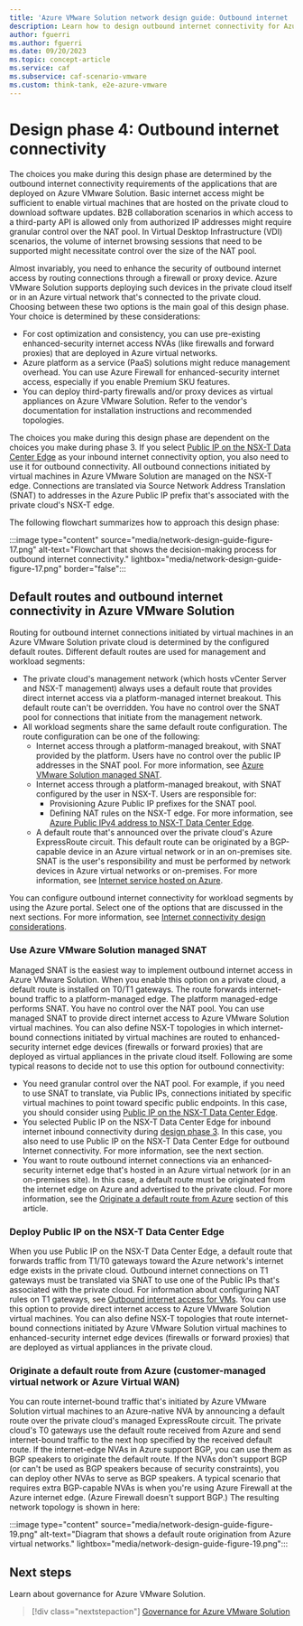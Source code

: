 ```yaml
---
title: 'Azure VMware Solution network design guide: Outbound internet  connectivity'
description: Learn how to design outbound internet connectivity for Azure VMware Solution. This article is part of the Azure VMware Solution network design guide.
author: fguerri
ms.author: fguerri
ms.date: 09/20/2023
ms.topic: concept-article
ms.service: caf
ms.subservice: caf-scenario-vmware
ms.custom: think-tank, e2e-azure-vmware
---
```


# Design phase 4: Outbound internet connectivity

The choices you make during this design phase are determined by the outbound internet connectivity requirements of the applications that are deployed on Azure VMware Solution. Basic internet access might be sufficient to enable virtual machines that are hosted on the private cloud to download software updates. B2B collaboration scenarios in which access to a third-party API is allowed only from authorized IP addresses might require granular control over the NAT pool. In Virtual Desktop Infrastructure (VDI) scenarios, the volume of internet browsing sessions that need to be supported might necessitate control over the size of the NAT pool.

Almost invariably, you need to enhance the security of outbound internet access by routing connections through a firewall or proxy device. Azure VMware Solution supports deploying such devices in the private cloud itself or in an Azure virtual network that's connected to the private cloud. Choosing between these two options is the main goal of this design phase. Your choice is determined by these considerations:

- For cost optimization and consistency, you can use pre-existing enhanced-security internet access NVAs (like firewalls and forward proxies) that are deployed in Azure virtual networks.
- Azure platform as a service (PaaS) solutions might reduce management overhead. You can use Azure Firewall for enhanced-security internet access, especially if you enable Premium SKU features. 
- You can deploy third-party firewalls and/or proxy devices as virtual appliances on Azure VMware Solution. Refer to the vendor's documentation for installation instructions and recommended topologies.

The choices you make during this design phase are dependent on the choices you make during phase 3. If you select [Public IP on the NSX-T Data Center Edge](network-design-guide-internet-inbound-connectivity.md#nvas-hosted-in-azure-vmware-solution-public-ip-on-the-nsx-t-data-center-edge) as your inbound internet connectivity option, you also need to use it for outbound connectivity. All outbound connections initiated by virtual machines in Azure VMware Solution are managed on the NSX-T edge. Connections are translated via Source Network Address Translation (SNAT) to addresses in the Azure Public IP prefix that's associated with the private cloud's NSX-T edge. 

The following flowchart summarizes how to approach this design phase:

:::image type="content" source="media/network-design-guide-figure-17.png" alt-text="Flowchart that shows the decision-making process for outbound internet connectivity." lightbox="media/network-design-guide-figure-17.png" border="false":::
 
## Default routes and outbound internet connectivity in Azure VMware Solution

Routing for outbound internet connections initiated by virtual machines in an Azure VMware Solution private cloud is determined by the configured default routes. Different default routes are used for management and workload segments:

- The private cloud's management network (which hosts vCenter Server and NSX-T management) always uses a default route that provides direct internet access via a platform-managed internet breakout. This default route can't be overridden. You have no control over the SNAT pool for connections that initiate from the management network.
- All workload segments share the same default route configuration. The route configuration can be one of the following:
    - Internet access through a platform-managed breakout, with SNAT provided by the platform. Users have no control over the public IP addresses in the SNAT pool. For more information, see [Azure VMware Solution managed SNAT](/azure/azure-vmware/concepts-design-public-internet-access#azure-vmware-solution-managed-snat).
    - Internet access through a platform-managed breakout, with SNAT configured by the user in NSX-T. Users are responsible for: 
       - Provisioning Azure Public IP prefixes for the SNAT pool. 
       - Defining NAT rules on the NSX-T edge. For more information, see [Azure Public IPv4 address to NSX-T Data Center Edge](/azure/azure-vmware/concepts-design-public-internet-access#azure-public-ipv4-address-to-nsx-t-data-center-edge).
    - A default route that's announced over the private cloud's Azure ExpressRoute circuit. This default route can be originated by a BGP-capable device in an Azure virtual network or in an on-premises site. SNAT is the user's responsibility and must be performed by network devices in Azure virtual networks or on-premises. For more information, see [Internet service hosted on Azure](/azure/azure-vmware/concepts-design-public-internet-access#internet-service-hosted-in-azure).

You can configure outbound internet connectivity for workload segments by using the Azure portal. Select one of the options that are discussed in the next sections. For more information, see [Internet connectivity design considerations](/azure/azure-vmware/concepts-design-public-internet-access).

### Use Azure VMware Solution managed SNAT

Managed SNAT is the easiest way to implement outbound internet access in Azure VMware Solution. When you enable this option on a private cloud, a default route is installed on T0/T1 gateways. The route forwards internet-bound traffic to a platform-managed edge. The platform managed-edge performs SNAT. You have no control over the NAT pool. You can use managed SNAT to provide direct internet access to Azure VMware Solution virtual machines. You can also define NSX-T topologies in which internet-bound connections initiated by virtual machines are routed to enhanced-security internet edge devices (firewalls or forward proxies) that are deployed as virtual appliances in the private cloud itself. Following are some typical reasons to decide not to use this option for outbound connectivity:

- You need granular control over the NAT pool. For example, if you need to use SNAT to translate, via Public IPs, connections initiated by specific virtual machines to point toward specific public endpoints. In this case, you should consider using [Public IP on the NSX-T Data Center Edge](network-design-guide-internet-outbound-connectivity.md#deploy-public-ip-on-the-nsx-t-data-center-edge).
- You selected Public IP on the NSX-T Data Center Edge for inbound internet inbound connectivity during [design phase 3](network-design-guide-internet-inbound-connectivity.md). In this case, you also need to use Public IP on the NSX-T Data Center Edge for outbound Internet connectivity. For more information, see the next section.
- You want to route outbound internet connections via an enhanced-security internet edge that's hosted in an Azure virtual network (or in an on-premises site). In this case, a default route must be originated from the internet edge on Azure and advertised to the private cloud. For more information, see the [Originate a default route from Azure](#originate-a-default-route-from-azure-customer-managed-virtual-network-or-azure-virtual-wan) section of this article.

### Deploy Public IP on the NSX-T Data Center Edge

When you use Public IP on the NSX-T Data Center Edge, a default route that forwards traffic from T1/T0 gateways toward the Azure network's internet edge exists in the private cloud. Outbound internet connections on T1 gateways must be translated via SNAT to use one of the Public IPs that's associated with the private cloud. For information about configuring NAT rules on T1 gateways, see [Outbound internet access for VMs](/azure/azure-vmware/enable-public-ip-nsx-edge#outbound-internet-access-for-vms). You can use this option to provide direct internet access to Azure VMware Solution virtual machines. You can also define NSX-T topologies that route internet-bound connections initiated by Azure VMware Solution virtual machines to enhanced-security internet edge devices (firewalls or forward proxies) that are deployed as virtual appliances in the private cloud.

### Originate a default route from Azure (customer-managed virtual network or Azure Virtual WAN)

You can route internet-bound traffic that's initiated by Azure VMware Solution virtual machines to an Azure-native NVA by announcing a default route over the private cloud's managed ExpressRoute circuit. The private cloud's T0 gateways use the default route received from Azure and send internet-bound traffic to the next hop specified by the received default route. If the internet-edge NVAs in Azure support BGP, you can use them as BGP speakers to originate the default route. If the NVAs don't support BGP (or can't be used as BGP speakers because of security constraints), you can deploy other NVAs to serve as BGP speakers. A typical scenario that requires extra BGP-capable NVAs is when you're using Azure Firewall at the Azure internet edge. (Azure Firewall doesn't support BGP.) The resulting network topology is shown in here: 

:::image type="content" source="media/network-design-guide-figure-19.png" alt-text="Diagram that shows a default route origination from Azure virtual networks." lightbox="media/network-design-guide-figure-19.png":::
 
## Next steps
Learn about governance for Azure VMware Solution.

> [!div class="nextstepaction"]
> [Governance for Azure VMware Solution](eslz-security-governance-and-compliance.md)
